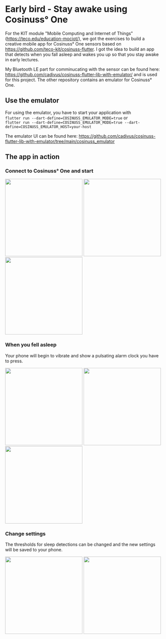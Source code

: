 # Early bird - Stay awake using Cosinuss° One

For the KIT module "Mobile Computing and Internet of Things" (https://teco.edu/education-mociot/), we got the exercises to build a creative mobile app for Cosinuss° One sensors based on https://github.com/teco-kit/cosinuss-flutter.
I got the idea to build an app that detects when you fall asleep and wakes you up so that you stay awake in early lectures.

My Bluetooth LE part for comminucating with the sensor can be found here: https://github.com/cadivus/cosinuss-flutter-lib-with-emulator/
and is used for this project. The other repository contains an emulator for Cosinuss° One.

## Use the emulator

For using the emulator, you have to start your application with  
`flutter run --dart-define=COSINUSS_EMULATOR_MODE=true` or  
`flutter run --dart-define=COSINUSS_EMULATOR_MODE=true --dart-define=COSINUSS_EMULATOR_HOST=your-host`

The emulator UI can be found here: https://github.com/cadivus/cosinuss-flutter-lib-with-emulator/tree/main/cosinuss_emulator

## The app in action

### Connect to Cosinuss° One and start

<img src="https://user-images.githubusercontent.com/51089187/212564757-9f3cd09d-88dc-4981-b89c-7577fbeca795.png" width="250px">    <img src="https://user-images.githubusercontent.com/51089187/212564759-a31f8f8e-fcb3-441e-a3b9-f1bf70223489.png" width="250px">    <img src="https://user-images.githubusercontent.com/51089187/212564764-c93dde4d-1abc-4371-9172-fd555dc48d14.png" width="250px">



### When you fell asleep

Your phone will begin to vibrate and show a pulsating alarm clock you have to press.

<img src="https://user-images.githubusercontent.com/51089187/212564854-5435ac85-6de0-4d73-a3ca-a3de79096b48.png" width="250px">    <img src="https://user-images.githubusercontent.com/51089187/212564860-6bc56ded-760d-4906-af8a-f5dad9f03925.png" width="250px">    <img src="https://user-images.githubusercontent.com/51089187/212564871-b788b639-ea10-490f-bb59-172da1b07cbb.png" width="250px">



### Change settings

The thresholds for sleep detections can be changed and the new settings will be saved to your phone.

<img src="https://user-images.githubusercontent.com/51089187/212564994-42d1720f-2534-416c-9def-249fea22f114.png" width="250px">    <img src="https://user-images.githubusercontent.com/51089187/212565063-5779811f-fda1-4317-b536-2818a3805f95.png" width="250px">


